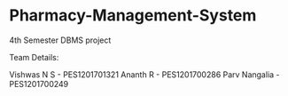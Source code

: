 # Pharmacy-Management-System
4th Semester DBMS project

Team Details:

Vishwas N S   - PES1201701321
Ananth R      - PES1201700286
Parv Nangalia - PES1201700249
